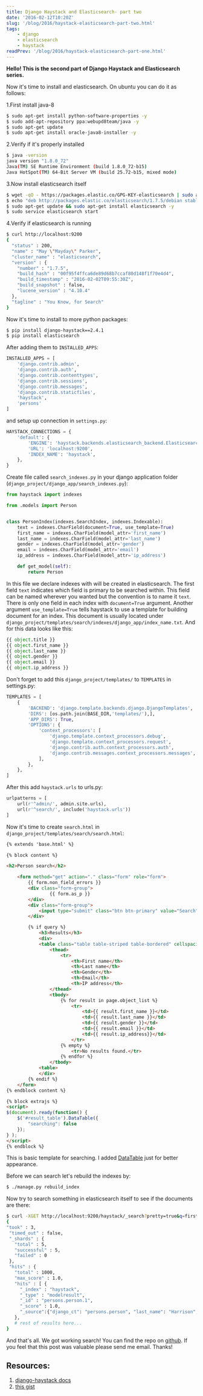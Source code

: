 ```yaml
---
title: Django Haystack and Elasticsearch- part two
date: '2016-02-12T10:20Z'
slug: '/blog/2016/haystack-elasticsearch-part-two.html'
tags: 
    - django
    - elasticsearch
    - haystack
readPrev: '/blog/2016/haystack-elasticsearch-part-one.html'
---
```


**Hello! This is the second part of Django Haystack and Elasticsearch
series.**

Now it's time to install and elasticsearch. On ubuntu you can do it as
follows:

1.First install java-8

```bash
$ sudo apt-get install python-software-properties -y
$ sudo add-apt-repository ppa:webupd8team/java -y
$ sudo apt-get update
$ sudo apt-get install oracle-java8-installer -y
```

2.Verify if it's properly installed

```bash
$ java -version
java version "1.8.0_72"
Java(TM) SE Runtime Environment (build 1.8.0_72-b15)
Java HotSpot(TM) 64-Bit Server VM (build 25.72-b15, mixed mode)
```

3.Now install elasticsearch itself

```bash
$ wget -qO - https://packages.elastic.co/GPG-KEY-elasticsearch | sudo apt-key add -
$ echo "deb http://packages.elastic.co/elasticsearch/1.7.5/debian stable main" | sudo tee -a /etc/apt/sources.list.d/elk.list
$ sudo apt-get update && sudo apt-get install elasticsearch -y
$ sudo service elasticsearch start
```

4.Verify if elasticsearch is running

```bash
$ curl http://localhost:9200
{
  "status" : 200,
  "name" : "May \"Mayday\" Parker",
  "cluster_name" : "elasticsearch",
  "version" : {
    "number" : "1.7.5",
    "build_hash" : "00f95f4ffca6de89d68b7ccaf80d148f1f70e4d4",
    "build_timestamp" : "2016-02-02T09:55:30Z",
    "build_snapshot" : false,
    "lucene_version" : "4.10.4"
  },
  "tagline" : "You Know, for Search"
}
```

Now it's time to install to more python packages:

```bash
$ pip install django-haystack==2.4.1
$ pip install elasticsearch
```

After adding them to `INSTALLED_APPS`:

```python
INSTALLED_APPS = [
    'django.contrib.admin',
    'django.contrib.auth',
    'django.contrib.contenttypes',
    'django.contrib.sessions',
    'django.contrib.messages',
    'django.contrib.staticfiles',
    'haystack',
    'persons'
]
```

and setup up connection in `settings.py`:

```python
HAYSTACK_CONNECTIONS = {
    'default': {
        'ENGINE': 'haystack.backends.elasticsearch_backend.ElasticsearchSearchEngine',
        'URL': 'localhost:9200',
        'INDEX_NAME': 'haystack',
    },
}
```

Create file called `search_indexes.py` in your django application folder
(`django_project/django_app/search_indexes.py`):

```python
from haystack import indexes

from .models import Person


class PersonIndex(indexes.SearchIndex, indexes.Indexable):
    text = indexes.CharField(document=True, use_template=True)
    first_name = indexes.CharField(model_attr='first_name')
    last_name = indexes.CharField(model_attr='last_name')
    gender = indexes.CharField(model_attr='gender')
    email = indexes.CharField(model_attr='email')
    ip_address = indexes.CharField(model_attr='ip_address')

    def get_model(self):
        return Person
```

In this file we declare indexes with will be created in elasticsearch.
The first field `text` indicates which field is primary to be searched
within. This field can be named wherever you wanted but the convention
is to name it `text`. There is only one field in each index with
`document=True` argument. Another argument `use_template=True` tells
haystack to use a template for building document for an index. This
document is usually located under
`django_project/templates/search/indexes/django_app/index_name.txt`. And
for this data looks like this:

```python
{{ object.title }}
{{ object.first_name }}
{{ object.last_name }}
{{ object.gender }}
{{ object.email }}
{{ object.ip_address }}
```

Don't forget to add this `django_project/templates/` to `TEMPLATES` in
settings.py:

```python
TEMPLATES = [
    {
        'BACKEND': 'django.template.backends.django.DjangoTemplates',
        'DIRS': [os.path.join(BASE_DIR,'templates/'),],
        'APP_DIRS': True,
        'OPTIONS': {
            'context_processors': [
                'django.template.context_processors.debug',
                'django.template.context_processors.request',
                'django.contrib.auth.context_processors.auth',
                'django.contrib.messages.context_processors.messages',
            ],
        },
    },
]
```

After this add `haystack.urls` to urls.py:

```python
urlpatterns = [
    url(r'^admin/', admin.site.urls),
    url(r'^search/', include('haystack.urls'))
]
```

Now it's time to create `search.html` in
`django_project/templates/search/search.html`:

```html
{% extends 'base.html' %}

{% block content %}

<h2>Person search</h2>

    <form method="get" action="." class="form" role="form">
        {{ form.non_field_errors }}
        <div class="form-group">
                {{ form.as_p }}
        </div>
        <div class="form-group">
            <input type="submit" class="btn btn-primary" value="Search">
        </div>

        {% if query %}
            <h3>Results</h3>
            <div>
            <table class="table table-striped table-bordered" cellspacing="0" id='result_table'>
                <thead>
                    <tr>
                        <th>First name</th>
                        <th>Last name</th>
                        <th>Gender</th>
                        <th>Email</th>
                        <th>IP address</th>
                </thead>
                <tbody>
                    {% for result in page.object_list %}
                        <tr>
                            <td>{{ result.first_name }}</td>
                            <td>{{ result.last_name }}</td>
                            <td>{{ result.gender }}</td>
                            <td>{{ result.email }}</td>
                            <td>{{ result.ip_address}}</td>
                        </tr>
                    {% empty %}
                        <tr>No results found.</tr>
                    {% endfor %}
                </tbody>
            <table>
            </div>
        {% endif %}
    </form>
{% endblock content %}

{% block extrajs %}
<script>
$(document).ready(function() {
    $('#result_table').DataTable({
        "searching": false
    });
} );
</script>
{% endblock %}
```

This is basic template for searching. I added
[DataTable](https://www.datatables.net/) just for better appearance.

Before we can search let's rebuild the indexes by:

```bash
$ ./manage.py rebuild_index
```

Now try to search something in elasticsearch itself to see if the
documents are there:

```bash
$ curl -XGET http://localhost:9200/haystack/_search?pretty=true&q=first_name:Scott
{
"took" : 3,
 "timed_out" : false,
 "_shards" : {
   "total" : 5,
   "successful" : 5,
   "failed" : 0
 },
 "hits" : {
   "total" : 1000,
   "max_score" : 1.0,
   "hits" : [ {
     "_index" : "haystack",
     "_type" : "modelresult",
     "_id" : "persons.person.1",
     "_score" : 1.0,
     "_source":{"django_ct": "persons.person", "last_name": "Harrison", "ip_address": "38.84.45.160", "email": "rharrison0@linkedin.com", "first_name": "Russell", "gender": "Male", "text": "\nRussell\nHarrison\nMale\nrharrison0@linkedin.com\n38.84.45.160\n", "id": "persons.person.1", "django_id": "1"}
   },
   # rest of results here...
}
```

And that's all. We got working search! You can find the repo on
[github](https://github.com/krzysztofzuraw/personal-blog-projects/tree/master/blog_haystack).
If you feel that this post was valuable please send me email.
Thanks!

Resources:
----------

1.  [django-haystack
    docs](https://django-haystack.readthedocs.org/en/v2.4.1/tutorial.html)
2.  [this
    gist](https://gist.github.com/ricardo-rossi/8265589463915837429d)
